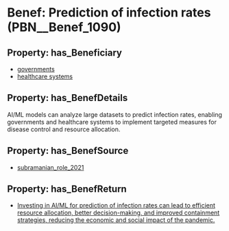 # Benef: __Prediction of infection rates__ (PBN__Benef_1090)

## Property: has_Beneficiary

* [governments](../Stakeholder/PBN__Stakeholder_47)
* [healthcare systems](../Stakeholder/PBN__Stakeholder_193)

## Property: has_BenefDetails

AI/ML models can analyze large datasets to predict infection rates, enabling governments and healthcare systems to implement targeted measures for disease control and resource allocation.

## Property: has_BenefSource

* [subramanian_role_2021](../Article/PBN__Article_226)

## Property: has_BenefReturn

* [Investing in AI/ML for prediction of infection rates can lead to efficient resource allocation, better decision-making, and improved containment strategies, reducing the economic and social impact of the pandemic.](../BenefReturn/PBN__BenefReturn_1219)

